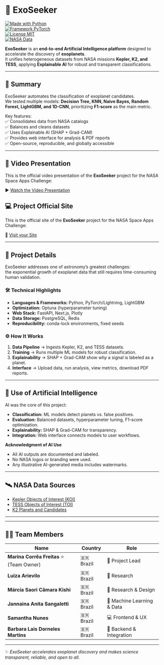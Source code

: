 # 🌌 ExoSeeker

[![Made with Python](https://img.shields.io/badge/Python-3.9+-blue?logo=python)](https://www.python.org/)  
[![Framework PyTorch](https://img.shields.io/badge/Framework-PyTorch-red?logo=pytorch)](https://pytorch.org/)  
[![License MIT](https://img.shields.io/badge/License-MIT-green.svg)](LICENSE)  
[![NASA Data](https://img.shields.io/badge/Data-NASA%20Exoplanet%20Archive-orange)](https://exoplanetarchive.ipac.caltech.edu/)  

**ExoSeeker** is an **end-to-end Artificial Intelligence platform** designed to accelerate the discovery of **exoplanets**.  
It unifies heterogeneous datasets from NASA missions **Kepler, K2, and TESS**, applying **Explainable AI** for robust and transparent classifications.  

---

## 📖 Summary
ExoSeeker automates the classification of exoplanet candidates.  
We tested multiple models: **Decision Tree, KNN, Naive Bayes, Random Forest, LightGBM, and 1D-CNN**, prioritizing **F1-score** as the main metric.  

Key features:  
✅ Consolidates data from NASA catalogs  
✅ Balances and cleans datasets  
✅ Uses Explainable AI (SHAP + Grad-CAM)  
✅ Provides web interface for analysis & PDF reports  
✅ Open-source, reproducible, and globally accessible  

---

## 🎥 Video Presentation

This is the official video presentation of the **ExoSeeker** project for the NASA Space Apps Challenge:  

▶️ [Watch the Video Presentation](https://drive.google.com/drive/folders/1BZtTe6Lk5pn00xcosN5Aj87sJmux8WQV?usp=sharing)



## 💻 Project Official Site

This is the official site of the **ExoSeeker** project for the NASA Space Apps Challenge:  

🔧 [Visit your Site](https://drive.google.com/drive/folders/1BZtTe6Lk5pn00xcosN5Aj87sJmux8WQV?usp=sharing)

---


## 🔬 Project Details
ExoSeeker addresses one of astronomy’s greatest challenges:  
the exponential growth of exoplanet data that still requires time-consuming human validation.  

### 🛠️ Technical Highlights
- **Languages & Frameworks:** Python, PyTorch/Lightning, LightGBM  
- **Optimization:** Optuna (hyperparameter tuning)  
- **Web Stack:** FastAPI, Next.js, Plotly  
- **Data Storage:** PostgreSQL, Redis  
- **Reproducibility:** conda-lock environments, fixed seeds  

### ⚙️ How It Works
1. **Data Pipeline** → Ingests Kepler, K2, and TESS datasets.  
2. **Training** → Runs multiple ML models for robust classification.  
3. **Explainability** → SHAP + Grad-CAM show *why* a signal is labeled as a planet.  
4. **Interface** → Upload data, run analysis, view metrics, download PDF reports.  

---

## 🤖 Use of Artificial Intelligence
AI was the core of this project:  

- **Classification:** ML models detect planets vs. false positives.  
- **Evaluation:** Balanced datasets, hyperparameter tuning, F1-score optimization.  
- **Explainability:** SHAP & Grad-CAM for transparency.  
- **Integration:** Web interface connects models to user workflows.  

**Acknowledgment of AI Use**  
- All AI outputs are documented and labeled.  
- No NASA logos or branding were used.  
- Any illustrative AI-generated media includes watermarks.  

---

## 🛰️ NASA Data Sources
- [Kepler Objects of Interest (KOI)](https://exoplanetarchive.ipac.caltech.edu/cgi-bin/TblView/nph-tblView?app=ExoTbls&config=cumulative)  
- [TESS Objects of Interest (TOI)](https://exoplanetarchive.ipac.caltech.edu/cgi-bin/TblView/nph-tblView?app=ExoTbls&config=TOI)  
- [K2 Planets and Candidates](https://exoplanetarchive.ipac.caltech.edu/cgi-bin/TblView/nph-tblView?app=ExoTbls&config=k2pandc)  

---

---

## 👩‍🚀 Team Members

| Name | Country | Role |
|------|---------|------|
| **Marina Corrêa Freitas** ⭐ (Team Owner) | 🇧🇷 Brazil | 🚀 Project Lead |
| **Luiza Arievilo** | 🇧🇷 Brazil | 🔬 Research |
| **Márcia Saori Câmara Kishi** | 🇧🇷 Brazil | 🎨 Research & Design |
| **Jannaina Anita Sangaletti** | 🇧🇷 Brazil | 🤖 Machine Learning & Data |
| **Samantha Nunes** | 🇧🇷 Brazil | 💻 Frontend & UX |
| **Barbara Lais Dorneles Martins** | 🇧🇷 Brazil | 🔧 Backend & Integration |


---

✨ *ExoSeeker accelerates exoplanet discovery and makes science transparent, reliable, and open to all.*
